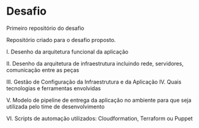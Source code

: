 # Desafio
 Primeiro repositório do desafio

Repositório criado para o desafio proposto.


I.	Desenho da arquitetura funcional da aplicação

II.	Desenho da arquitetura de infraestrutura incluindo rede, servidores, comunicação entre as peças

III.	Gestão de Configuração da Infraestrutura e da Aplicação
IV.	Quais tecnologias e ferramentas envolvidas

V.	Modelo de pipeline de entrega da aplicação no ambiente para que seja utilizada pelo time de desenvolvimento

VI.	Scripts de automação utilizados: Cloudformation, Terraform ou Puppet

